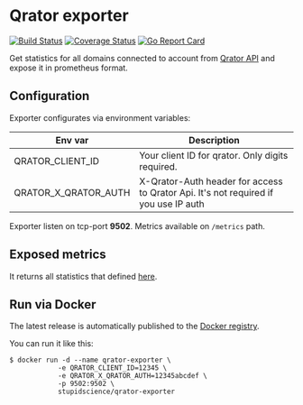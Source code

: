 # Qrator exporter
[![Build Status](https://travis-ci.org/StupidScience/qrator-exporter.svg?branch=master)](https://travis-ci.org/StupidScience/qrator-exporter)
[![Coverage Status](https://coveralls.io/repos/github/StupidScience/qrator-exporter/badge.svg)](https://coveralls.io/github/StupidScience/qrator-exporter)
[![Go Report Card](https://goreportcard.com/badge/github.com/StupidScience/qrator-exporter)](https://goreportcard.com/report/github.com/StupidScience/qrator-exporter)

Get statistics for all domains connected to account from [Qrator API](https://api.qrator.net/) and expose it in prometheus format.

## Configuration

Exporter configurates via environment variables:

|Env var|Description|
|---|---|
|QRATOR_CLIENT_ID|Your client ID for qrator. Only digits required.|
|QRATOR_X_QRATOR_AUTH|X-Qrator-Auth header for access to Qrator Api. It's not required if you use IP auth|

Exporter listen on tcp-port **9502**. Metrics available on `/metrics` path.

## Exposed metrics

It returns all statistics that defined [here](https://api.qrator.net/#types-statisticsresponse).

## Run via Docker

The latest release is automatically published to the [Docker registry](https://hub.docker.com/r/stupidscience/qrator-exporter).

You can run it like this:
```
$ docker run -d --name qrator-exporter \
            -e QRATOR_CLIENT_ID=12345 \
            -e QRATOR_X_QRATOR_AUTH=12345abcdef \
            -p 9502:9502 \
            stupidscience/qrator-exporter
```
